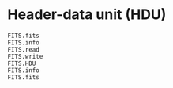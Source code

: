 # Header-data unit (HDU)

```@docs
FITS.fits
FITS.info
FITS.read
FITS.write
FITS.HDU
FITS.info
FITS.fits
```
